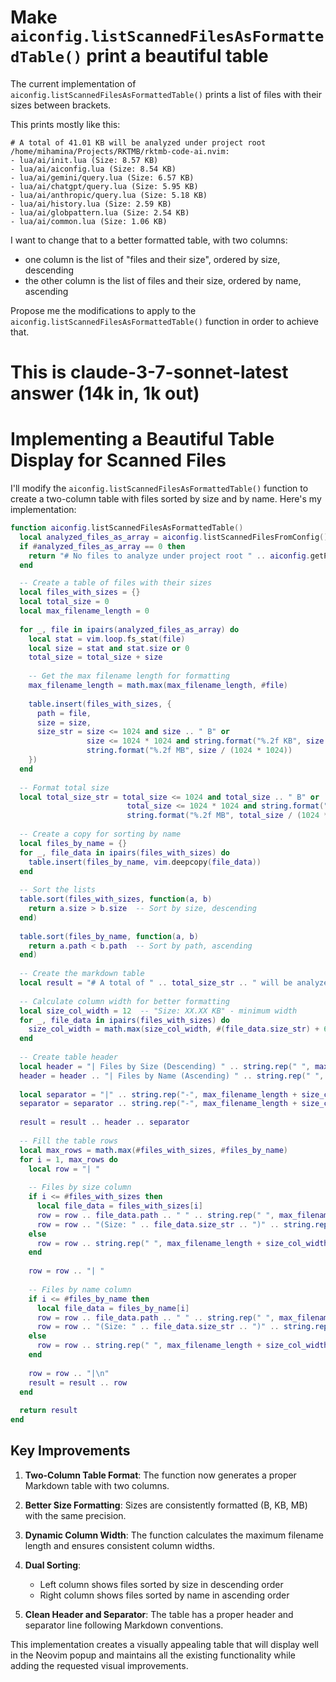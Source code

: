 # Make `aiconfig.listScannedFilesAsFormattedTable()` print a beautiful table 

The current implementation of `aiconfig.listScannedFilesAsFormattedTable()` prints a list of files with their sizes between brackets.

This prints mostly like this:

```
# A total of 41.01 KB will be analyzed under project root /home/mihamina/Projects/RKTMB/rktmb-code-ai.nvim:
- lua/ai/init.lua (Size: 8.57 KB)
- lua/ai/aiconfig.lua (Size: 8.54 KB)
- lua/ai/gemini/query.lua (Size: 6.57 KB)
- lua/ai/chatgpt/query.lua (Size: 5.95 KB)
- lua/ai/anthropic/query.lua (Size: 5.18 KB)
- lua/ai/history.lua (Size: 2.59 KB)
- lua/ai/globpattern.lua (Size: 2.54 KB)
- lua/ai/common.lua (Size: 1.06 KB)
```

I want to change that to a better formatted table, with two columns:
- one column is the list of "files and their size", ordered by size, descending
- the other column is the list of files and their size, ordered by name, ascending

Propose me the modifications to apply to the `aiconfig.listScannedFilesAsFormattedTable()` function in order to achieve that.




# This is claude-3-7-sonnet-latest answer (14k in, 1k out)

# Implementing a Beautiful Table Display for Scanned Files

I'll modify the `aiconfig.listScannedFilesAsFormattedTable()` function to create a two-column table with files sorted by size and by name. Here's my implementation:

```lua
function aiconfig.listScannedFilesAsFormattedTable()
  local analyzed_files_as_array = aiconfig.listScannedFilesFromConfig()
  if #analyzed_files_as_array == 0 then
    return "# No files to analyze under project root " .. aiconfig.getProjectRoot()
  end

  -- Create a table of files with their sizes
  local files_with_sizes = {}
  local total_size = 0
  local max_filename_length = 0
  
  for _, file in ipairs(analyzed_files_as_array) do
    local stat = vim.loop.fs_stat(file)
    local size = stat and stat.size or 0
    total_size = total_size + size
    
    -- Get the max filename length for formatting
    max_filename_length = math.max(max_filename_length, #file)
    
    table.insert(files_with_sizes, {
      path = file,
      size = size,
      size_str = size <= 1024 and size .. " B" or
                 size <= 1024 * 1024 and string.format("%.2f KB", size / 1024) or
                 string.format("%.2f MB", size / (1024 * 1024))
    })
  end
  
  -- Format total size
  local total_size_str = total_size <= 1024 and total_size .. " B" or
                          total_size <= 1024 * 1024 and string.format("%.2f KB", total_size / 1024) or
                          string.format("%.2f MB", total_size / (1024 * 1024))
  
  -- Create a copy for sorting by name
  local files_by_name = {}
  for _, file_data in ipairs(files_with_sizes) do
    table.insert(files_by_name, vim.deepcopy(file_data))
  end
  
  -- Sort the lists
  table.sort(files_with_sizes, function(a, b)
    return a.size > b.size  -- Sort by size, descending
  end)
  
  table.sort(files_by_name, function(a, b)
    return a.path < b.path  -- Sort by path, ascending
  end)
  
  -- Create the markdown table
  local result = "# A total of " .. total_size_str .. " will be analyzed under project root " .. aiconfig.getProjectRoot() .. "\n\n"
  
  -- Calculate column width for better formatting
  local size_col_width = 12  -- "Size: XX.XX KB" - minimum width
  for _, file_data in ipairs(files_with_sizes) do
    size_col_width = math.max(size_col_width, #(file_data.size_str) + 6)  -- +6 for "Size: "
  end
  
  -- Create table header
  local header = "| Files by Size (Descending) " .. string.rep(" ", max_filename_length + size_col_width - 25) 
  header = header .. "| Files by Name (Ascending) " .. string.rep(" ", max_filename_length + size_col_width - 25) .. "|\n"
  
  local separator = "|" .. string.rep("-", max_filename_length + size_col_width) .. "|" 
  separator = separator .. string.rep("-", max_filename_length + size_col_width) .. "|\n"
  
  result = result .. header .. separator
  
  -- Fill the table rows
  local max_rows = math.max(#files_with_sizes, #files_by_name)
  for i = 1, max_rows do
    local row = "| "
    
    -- Files by size column
    if i <= #files_with_sizes then
      local file_data = files_with_sizes[i]
      row = row .. file_data.path .. " " .. string.rep(" ", max_filename_length - #file_data.path)
      row = row .. "(Size: " .. file_data.size_str .. ")" .. string.rep(" ", size_col_width - #file_data.size_str - 7)
    else
      row = row .. string.rep(" ", max_filename_length + size_col_width)
    end
    
    row = row .. "| "
    
    -- Files by name column
    if i <= #files_by_name then
      local file_data = files_by_name[i]
      row = row .. file_data.path .. " " .. string.rep(" ", max_filename_length - #file_data.path)
      row = row .. "(Size: " .. file_data.size_str .. ")" .. string.rep(" ", size_col_width - #file_data.size_str - 7)
    else
      row = row .. string.rep(" ", max_filename_length + size_col_width)
    end
    
    row = row .. "|\n"
    result = result .. row
  end
  
  return result
end
```

## Key Improvements

1. **Two-Column Table Format**: The function now generates a proper Markdown table with two columns.

2. **Better Size Formatting**: Sizes are consistently formatted (B, KB, MB) with the same precision.

3. **Dynamic Column Width**: The function calculates the maximum filename length and ensures consistent column widths.

4. **Dual Sorting**: 
   - Left column shows files sorted by size in descending order
   - Right column shows files sorted by name in ascending order

5. **Clean Header and Separator**: The table has a proper header and separator line following Markdown conventions.

This implementation creates a visually appealing table that will display well in the Neovim popup and maintains all the existing functionality while adding the requested visual improvements.

